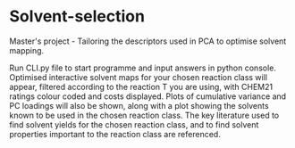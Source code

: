 # Solvent-selection
Master's project - Tailoring the descriptors used in PCA to optimise solvent mapping.

Run CLI.py file to start programme and input answers in python console. 
Optimised interactive solvent maps for your chosen reaction class will appear, 
filtered according to the reaction T you are using, with CHEM21 ratings colour coded and costs displayed. 
Plots of cumulative variance and PC loadings will also be shown, along with a plot showing the 
solvents known to be used in the chosen reaction class. 
The key literature used to find solvent yields for the chosen reaction class, and to find 
solvent properties important to the reaction class are referenced.
